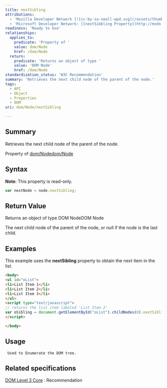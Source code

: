 ```yaml
---
title: nextSibling
attributions:
  - 'Mozilla Developer Network [![cc-by-sa-small-wpd.svg](/assets/thumb/8/8c/cc-by-sa-small-wpd.svg/120px-cc-by-sa-small-wpd.svg.png)](http://creativecommons.org/licenses/by-sa/3.0/us/): [[Node.nextSibling](https://developer.mozilla.org/en-US/docs/Web/API/Node.nextSibling) Article]'
  - 'Microsoft Developer Network: [[nextSibbling Property](http://msdn.microsoft.com/en-us/library/ie/ms534189(v=vs.85).aspx) Article]'
readiness: 'Ready to Use'
relationships:
  applies_to:
    predicate: 'Property of '
    value: dom/Node
    href: /dom/Node
  return:
    predicate: 'Returns an object of type '
    value: 'DOM Node'
    href: /dom/Node
standardization_status: 'W3C Recommendation'
summary: 'Retrieves the next child node of the parent of the node.'
tags:
  - API
  - Object
  - Properties
  - DOM
uri: dom/Node/nextSibling

---
```

## <span>Summary</span>

Retrieves the next child node of the parent of the node.

Property of [dom/Node](/dom/Node)[dom/Node](/dom/Node)

## <span>Syntax</span>

**Note**: This property is read-only.

``` js
var nextNode = node.nextSibling;
```

## <span>Return Value</span>

Returns an object of type DOM NodeDOM Node

The next child node of the parent of the node, or null if the node is the last child.

## <span>Examples</span>

This example uses the **nextSibling** property to obtain the next item in the list.

``` html
<body>
<ul id="oList">
<li>List Item 1</li>
<li>List Item 2</li>
<li>List Item 3</li>
</ul>
<script type="text/javascript">
// returns the list item labeled 'List Item 2'
var oSibling = document.getElementById("oList").childNodes(0).nextSibling;
</script>

</body>
```

## <span>Usage</span>

     Used to Enumerate the DOM tree.

## <span>Related specifications</span>

[DOM Level 3 Core](http://www.w3.org/TR/DOM-Level-3-Core/)
:   Recommendation
